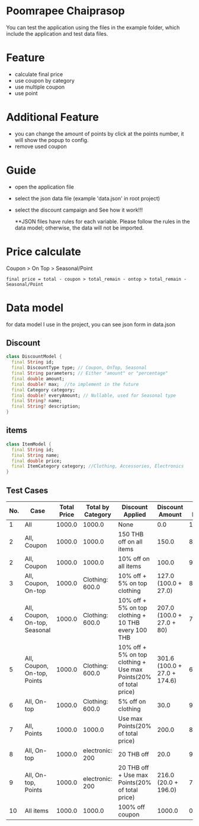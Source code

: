 # Poomrapee Chaiprasop
  You can test the application using the files in the example folder, which include the application and test data files.

# Feature
- calculate final price
- use coupon by category
- use multiple coupon
- use point

# Additional Feature
- you can change the amount of points by click at the points number, 
it will show the popup to config.
- remove used coupon

# Guide
- open the application file
- select the json data file (example 'data.json' in root project)
- select the discount campaign and See how it work!!!
  
  **JSON files have rules for each variable. Please follow the rules in the data model; otherwise, the data will not be imported.
  
# Price calculate 
  Coupon > On Top > Seasonal/Point
  ```
  final price = total - coupon > total_remain - ontop > total_remain - Seasonal/Point
  ```
# Data model
for data model I use in the project, you can see json form in data.json
## Discount
```dart
class DiscountModel {
  final String id;
  final DiscountType type; // Coupon, OnTop, Seasonal
  final String parameters; // Either "amount" or "percentage"
  final double amount;
  final double? max;  //to implement in the future
  final Category category;
  final double? everyAmount; // Nullable, used for Seasonal type
  final String? name;
  final String? description;
}
```


## items
```dart
class ItemModel {
  final String id;
  final String name;
  final double price;
  final ItemCategory category; //Clothing, Accessories, Electronics
}
```



## Test Cases

| No.       | Case                                           | Total Price | Total by Category                           | Discount Applied                                           | Discount Amount | Final Price |
|-----------|------------------------------------------------|-------------|---------------------------------------------|------------------------------------------------------------|-----------------|-------------|
| 1         | All                                            | 1000.0      | 1000.0 | None                                                                                         | 0.0             | 1000.0      |
| 2         | All, Coupon                                    | 1000.0      | 1000.0 | 150 THB off on all items                                                                     | 150.0           | 850.0      |
| 2         | All, Coupon                                    | 1000.0      | 1000.0 | 10% off on all items                                                                         | 100.0           | 900.0      |
| 3         | All, Coupon, On-top                             | 1000.0      | Clothing: 600.0 | 10% off + 5% on top clothing                                                            | 127.0 (100.0 + 27.0)          | 873.0      |
| 4         | All, Coupon, On-top, Seasonal                   | 1000.0      | Clothing: 600.0 | 10% off + 5% on top clothing + 10 THB every 100 THB              |    207.0 (100.0 + 27.0 + 80)       |    793.0         |
| 5         | All, Coupon, On-top, Points                     | 1000.0      | Clothing: 600.0 | 10% off + 5% on top clothing + Use max Points(20% of total price)|    301.6      (100.0 + 27.0 + 174.6)     |      698.4       |
| 6         | All, On-top                             | 1000.0      | Clothing: 600.0 | 5% off on clothing                                        |          30.0     |         970.0    |
| 7         | All, Points            | 1000.0      | 1000.0                                       | Use max Points(20% of total price)                            |       200.0        |      800.0       |
| 8         | All, On-top  | 1000.0      | electronic: 200                                       | 20 THB off     |             20.0  |          980.0   |
| 9         | All, On-top, Points    | 1000.0      | electronic: 200                                       | 20 THB off + Use max Points(20% of total price)|   216.0 (20.0 + 196.0)      |        784.0     |
| 10        | All items                                      | 1000.0      | 1000.0                                              | 100% off coupon                                            | 1000.0          | 0.0         |


